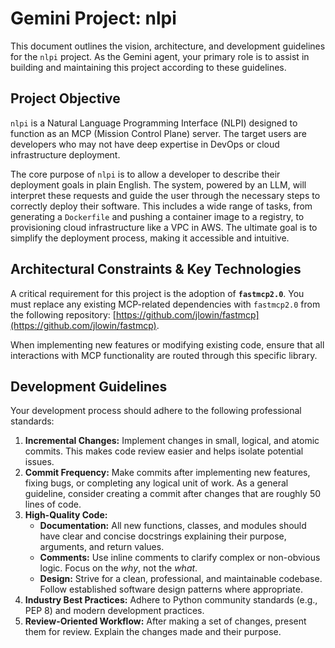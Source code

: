 # Gemini Project: nlpi

This document outlines the vision, architecture, and development guidelines for the `nlpi` project. As the Gemini agent, your primary role is to assist in building and maintaining this project according to these guidelines.

## Project Objective

`nlpi` is a Natural Language Programming Interface (NLPI) designed to function as an MCP (Mission Control Plane) server. The target users are developers who may not have deep expertise in DevOps or cloud infrastructure deployment.

The core purpose of `nlpi` is to allow a developer to describe their deployment goals in plain English. The system, powered by an LLM, will interpret these requests and guide the user through the necessary steps to correctly deploy their software. This includes a wide range of tasks, from generating a `Dockerfile` and pushing a container image to a registry, to provisioning cloud infrastructure like a VPC in AWS. The ultimate goal is to simplify the deployment process, making it accessible and intuitive.

## Architectural Constraints & Key Technologies

A critical requirement for this project is the adoption of **`fastmcp2.0`**. You must replace any existing MCP-related dependencies with `fastmcp2.0` from the following repository: [https://github.com/jlowin/fastmcp](https://github.com/jlowin/fastmcp).

When implementing new features or modifying existing code, ensure that all interactions with MCP functionality are routed through this specific library.

## Development Guidelines

Your development process should adhere to the following professional standards:

1.  **Incremental Changes:** Implement changes in small, logical, and atomic commits. This makes code review easier and helps isolate potential issues.
2.  **Commit Frequency:** Make commits after implementing new features, fixing bugs, or completing any logical unit of work. As a general guideline, consider creating a commit after changes that are roughly 50 lines of code.
3.  **High-Quality Code:**
    *   **Documentation:** All new functions, classes, and modules should have clear and concise docstrings explaining their purpose, arguments, and return values.
    *   **Comments:** Use inline comments to clarify complex or non-obvious logic. Focus on the *why*, not the *what*.
    *   **Design:** Strive for a clean, professional, and maintainable codebase. Follow established software design patterns where appropriate.
4.  **Industry Best Practices:** Adhere to Python community standards (e.g., PEP 8) and modern development practices.
5.  **Review-Oriented Workflow:** After making a set of changes, present them for review. Explain the changes made and their purpose.
